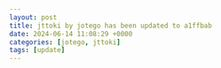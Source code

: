 ```yaml
---
layout: post
title: jttoki by jotego has been updated to a1ffbab
date: 2024-06-14 11:08:29 +0000
categories: [jotego, jttoki]
tags: [update]
---
```


